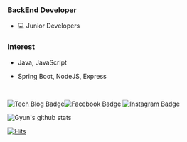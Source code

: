 ### BackEnd Developer

* 💻 Junior Developers


### Interest

* Java, JavaScript

* Spring Boot, NodeJS, Express
  
<br>
  
[![Tech Blog Badge](http://img.shields.io/badge/-Tech%20blog-000000?style=flat-square&logo=github&link=https://devlog-wjdrbs96.tistory.com/)](https://devlog-wjdrbs96.tistory.com/)[![Facebook Badge](https://img.shields.io/badge/Facebook-1877f2?style=flat-square&logo=facebook&logoColor=white&link=https://www.facebook.com/profile.php?id=100010965288474)](https://www.facebook.com/profile.php?id=100010965288474) [![Instagram Badge](https://img.shields.io/badge/Instagram-ff69b4?style=flat-square&logo=instagram&logoColor=white&link=https://www.instagram.com/96.gyun/)](https://www.instagram.com/96.gyun/)


![Gyun's github stats](https://github-readme-stats.vercel.app/api?username=wjdrbs96&show_icons=true&hide_border=true)

[![Hits](https://hits.seeyoufarm.com/api/count/incr/badge.svg?url=https%3A%2F%2Fgithub.com%2Fgjbae1212%2Fhit-counter)](https://www.github.com/wjdrbs96)
